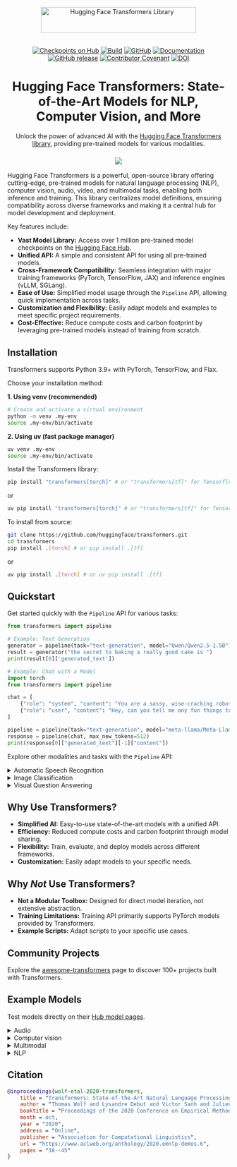 <p align="center">
  <picture>
    <source media="(prefers-color-scheme: dark)" srcset="https://huggingface.co/datasets/huggingface/documentation-images/raw/main/transformers-logo-dark.svg">
    <source media="(prefers-color-scheme: light)" srcset="https://huggingface.co/datasets/huggingface/documentation-images/raw/main/transformers-logo-light.svg">
    <img alt="Hugging Face Transformers Library" src="https://huggingface.co/datasets/huggingface/documentation-images/raw/main/transformers-logo-light.svg" width="352" height="59" style="max-width: 100%;">
  </picture>
  <br/>
  <br/>
</p>

<p align="center">
    <a href="https://huggingface.com/models"><img alt="Checkpoints on Hub" src="https://img.shields.io/endpoint?url=https://huggingface.co/api/shields/models&color=brightgreen"></a>
    <a href="https://circleci.com/gh/huggingface/transformers"><img alt="Build" src="https://img.shields.io/circleci/build/github/huggingface/transformers/main"></a>
    <a href="https://github.com/huggingface/transformers/blob/main/LICENSE"><img alt="GitHub" src="https://img.shields.io/github/license/huggingface/transformers.svg?color=blue"></a>
    <a href="https://huggingface.co/docs/transformers/index"><img alt="Documentation" src="https://img.shields.io/website/http/huggingface.co/docs/transformers/index.svg?down_color=red&down_message=offline&up_message=online"></a>
    <a href="https://github.com/huggingface/transformers/releases"><img alt="GitHub release" src="https://img.shields.io/github/release/huggingface/transformers.svg"></a>
    <a href="https://github.com/huggingface/transformers/blob/main/CODE_OF_CONDUCT.md"><img alt="Contributor Covenant" src="https://img.shields.io/badge/Contributor%20Covenant-v2.0%20adopted-ff69b4.svg"></a>
    <a href="https://zenodo.org/badge/latestdoi/155220641"><img src="https://zenodo.org/badge/155220641.svg" alt="DOI"></a>
</p>

<h1 align="center">Hugging Face Transformers: State-of-the-Art Models for NLP, Computer Vision, and More</h1>

<p align="center">
    Unlock the power of advanced AI with the <a href="https://github.com/huggingface/transformers">Hugging Face Transformers library</a>, providing pre-trained models for various modalities.
</p>

<h3 align="center">
    <img src="https://huggingface.co/datasets/huggingface/documentation-images/resolve/main/transformers/transformers_as_a_model_definition.png"/>
</h3>

Hugging Face Transformers is a powerful, open-source library offering cutting-edge, pre-trained models for natural language processing (NLP), computer vision, audio, video, and multimodal tasks, enabling both inference and training.  This library centralizes model definitions, ensuring compatibility across diverse frameworks and making it a central hub for model development and deployment.

Key features include:

*   **Vast Model Library:** Access over 1 million pre-trained model checkpoints on the [Hugging Face Hub](https://huggingface.co/models?library=transformers&sort=trending).
*   **Unified API:**  A simple and consistent API for using all pre-trained models.
*   **Cross-Framework Compatibility:** Seamless integration with major training frameworks (PyTorch, TensorFlow, JAX) and inference engines (vLLM, SGLang).
*   **Ease of Use:** Simplified model usage through the `Pipeline` API, allowing quick implementation across tasks.
*   **Customization and Flexibility:** Easily adapt models and examples to meet specific project requirements.
*   **Cost-Effective:**  Reduce compute costs and carbon footprint by leveraging pre-trained models instead of training from scratch.

## Installation

Transformers supports Python 3.9+ with PyTorch, TensorFlow, and Flax.

Choose your installation method:

**1. Using venv (recommended)**

```bash
# Create and activate a virtual environment
python -m venv .my-env
source .my-env/bin/activate
```

**2.  Using uv (fast package manager)**
```bash
uv venv .my-env
source .my-env/bin/activate
```

Install the Transformers library:

```bash
pip install "transformers[torch]" # or "transformers[tf]" for Tensorflow
```

or
```bash
uv pip install "transformers[torch]" # or "transformers[tf]" for Tensorflow
```

To install from source:

```bash
git clone https://github.com/huggingface/transformers.git
cd transformers
pip install .[torch] # or pip install .[tf]
```
or
```bash
uv pip install .[torch] # or uv pip install .[tf]
```

## Quickstart

Get started quickly with the `Pipeline` API for various tasks:

```python
from transformers import pipeline

# Example: Text Generation
generator = pipeline(task="text-generation", model="Qwen/Qwen2.5-1.5B")
result = generator("the secret to baking a really good cake is ")
print(result[0]['generated_text'])
```
```python
# Example: Chat with a Model
import torch
from transformers import pipeline

chat = [
    {"role": "system", "content": "You are a sassy, wise-cracking robot as imagined by Hollywood circa 1986."},
    {"role": "user", "content": "Hey, can you tell me any fun things to do in New York?"}
]

pipeline = pipeline(task="text-generation", model="meta-llama/Meta-Llama-3-8B-Instruct", torch_dtype=torch.bfloat16, device_map="auto")
response = pipeline(chat, max_new_tokens=512)
print(response[0]["generated_text"][-1]["content"])
```

Explore other modalities and tasks with the `Pipeline` API:

<details>
<summary>Automatic Speech Recognition</summary>

```python
from transformers import pipeline

asr = pipeline(task="automatic-speech-recognition", model="openai/whisper-large-v3")
result = asr("https://huggingface.co/datasets/Narsil/asr_dummy/resolve/main/mlk.flac")
print(result['text'])
```

</details>

<details>
<summary>Image Classification</summary>

<h3 align="center">
    <a><img src="https://huggingface.co/datasets/Narsil/image_dummy/raw/main/parrots.png"></a>
</h3>

```python
from transformers import pipeline

classifier = pipeline(task="image-classification", model="facebook/dinov2-small-imagenet1k-1-layer")
result = classifier("https://huggingface.co/datasets/Narsil/image_dummy/raw/main/parrots.png")
print(result)
```

</details>

<details>
<summary>Visual Question Answering</summary>

<h3 align="center">
    <a><img src="https://huggingface.co/datasets/huggingface/documentation-images/resolve/main/transformers/tasks/idefics-few-shot.jpg"></a>
</h3>

```python
from transformers import pipeline

vqa = pipeline(task="visual-question-answering", model="Salesforce/blip-vqa-base")
result = vqa(
    image="https://huggingface.co/datasets/huggingface/documentation-images/resolve/main/transformers/tasks/idefics-few-shot.jpg",
    question="What is in the image?",
)
print(result[0]['answer'])
```

</details>

## Why Use Transformers?

*   **Simplified AI:** Easy-to-use state-of-the-art models with a unified API.
*   **Efficiency:** Reduced compute costs and carbon footprint through model sharing.
*   **Flexibility:** Train, evaluate, and deploy models across different frameworks.
*   **Customization:** Easily adapt models to your specific needs.

## Why *Not* Use Transformers?

*   **Not a Modular Toolbox:** Designed for direct model iteration, not extensive abstraction.
*   **Training Limitations:** Training API primarily supports PyTorch models provided by Transformers.
*   **Example Scripts:**  Adapt scripts to your specific use cases.

## Community Projects

Explore the [awesome-transformers](./awesome-transformers.md) page to discover 100+ projects built with Transformers.

## Example Models

Test models directly on their [Hub model pages](https://huggingface.co/models).

<details>
<summary>Audio</summary>
<ul>
<li>Audio classification with [Whisper](https://huggingface.co/openai/whisper-large-v3-turbo)</li>
<li>Automatic speech recognition with [Moonshine](https://huggingface.co/UsefulSensors/moonshine)</li>
<li>Keyword spotting with [Wav2Vec2](https://huggingface.co/superb/wav2vec2-base-superb-ks)</li>
<li>Speech to speech generation with [Moshi](https://huggingface.co/kyutai/moshiko-pytorch-bf16)</li>
<li>Text to audio with [MusicGen](https://huggingface.co/facebook/musicgen-large)</li>
<li>Text to speech with [Bark](https://huggingface.co/suno/bark)</li>
</ul>
</details>

<details>
<summary>Computer vision</summary>
<ul>
<li>Automatic mask generation with [SAM](https://huggingface.co/facebook/sam-vit-base)</li>
<li>Depth estimation with [DepthPro](https://huggingface.co/apple/DepthPro-hf)</li>
<li>Image classification with [DINO v2](https://huggingface.co/facebook/dinov2-base)</li>
<li>Keypoint detection with [SuperPoint](https://huggingface.co/magic-leap-community/superpoint)</li>
<li>Keypoint matching with [SuperGlue](https://huggingface.co/magic-leap-community/superglue_outdoor)</li>
<li>Object detection with [RT-DETRv2](https://huggingface.co/PekingU/rtdetr_v2_r50vd)</li>
<li>Pose Estimation with [VitPose](https://huggingface.co/usyd-community/vitpose-base-simple)</li>
<li>Universal segmentation with [OneFormer](https://huggingface.co/shi-labs/oneformer_ade20k_swin_large)</li>
<li>Video classification with [VideoMAE](https://huggingface.co/MCG-NJU/videomae-large)</li>
</ul>
</details>

<details>
<summary>Multimodal</summary>
<ul>
<li>Audio or text to text with [Qwen2-Audio](https://huggingface.co/Qwen/Qwen2-Audio-7B)</li>
<li>Document question answering with [LayoutLMv3](https://huggingface.co/microsoft/layoutlmv3-base)</li>
<li>Image or text to text with [Qwen-VL](https://huggingface.co/Qwen/Qwen2.5-VL-3B-Instruct)</li>
<li>Image captioning [BLIP-2](https://huggingface.co/Salesforce/blip2-opt-2.7b)</li>
<li>OCR-based document understanding with [GOT-OCR2](https://huggingface.co/stepfun-ai/GOT-OCR-2.0-hf)</li>
<li>Table question answering with [TAPAS](https://huggingface.co/google/tapas-base)</li>
<li>Unified multimodal understanding and generation with [Emu3](https://huggingface.co/BAAI/Emu3-Gen)</li>
<li>Vision to text with [Llava-OneVision](https://huggingface.co/llava-hf/llava-onevision-qwen2-0.5b-ov-hf)</li>
<li>Visual question answering with [Llava](https://huggingface.co/llava-hf/llava-1.5-7b-hf)</li>
<li>Visual referring expression segmentation with [Kosmos-2](https://huggingface.co/microsoft/kosmos-2-patch14-224)</li>
</ul>
</details>

<details>
<summary>NLP</summary>
<ul>
<li>Masked word completion with [ModernBERT](https://huggingface.co/answerdotai/ModernBERT-base)</li>
<li>Named entity recognition with [Gemma](https://huggingface.co/google/gemma-2-2b)</li>
<li>Question answering with [Mixtral](https://huggingface.co/mistralai/Mixtral-8x7B-v0.1)</li>
<li>Summarization with [BART](https://huggingface.co/facebook/bart-large-cnn)</li>
<li>Translation with [T5](https://huggingface.co/google-t5/t5-base)</li>
<li>Text generation with [Llama](https://huggingface.co/meta-llama/Llama-3.2-1B)</li>
<li>Text classification with [Qwen](https://huggingface.co/Qwen/Qwen2.5-0.5B)</li>
</ul>
</details>

## Citation

```bibtex
@inproceedings{wolf-etal-2020-transformers,
    title = "Transformers: State-of-the-Art Natural Language Processing",
    author = "Thomas Wolf and Lysandre Debut and Victor Sanh and Julien Chaumond and Clement Delangue and Anthony Moi and Pierric Cistac and Tim Rault and Rémi Louf and Morgan Funtowicz and Joe Davison and Sam Shleifer and Patrick von Platen and Clara Ma and Yacine Jernite and Julien Plu and Canwen Xu and Teven Le Scao and Sylvain Gugger and Mariama Drame and Quentin Lhoest and Alexander M. Rush",
    booktitle = "Proceedings of the 2020 Conference on Empirical Methods in Natural Language Processing: System Demonstrations",
    month = oct,
    year = "2020",
    address = "Online",
    publisher = "Association for Computational Linguistics",
    url = "https://www.aclweb.org/anthology/2020.emnlp-demos.6",
    pages = "38--45"
}
```